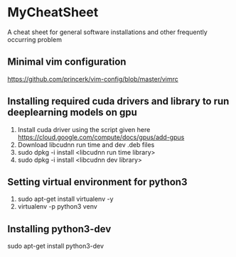 # MyCheatSheet
A cheat sheet for general software installations and other frequently occurring problem

## Minimal vim configuration
https://github.com/princerk/vim-config/blob/master/vimrc

## Installing required cuda drivers and library to run deeplearning models on gpu
1. Install cuda driver using the script given here https://cloud.google.com/compute/docs/gpus/add-gpus
2. Download libcudnn run time and dev .deb files
3. sudo dpkg -i install &lt;libcudnn run time library>
4. sudo dpkg -i install &lt;libcudnn dev library>

## Setting virtual environment for python3

1. sudo apt-get install virtualenv -y
2. virtualenv -p python3 venv

## Installing python3-dev
sudo apt-get install python3-dev



